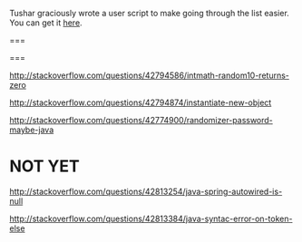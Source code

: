 Tushar graciously wrote a user script to make going through the list easier. You can get it [here](https://github.com/tusharjadhav219/Userscript-for-delete-candidates).

===

===

http://stackoverflow.com/questions/42794586/intmath-random10-returns-zero

http://stackoverflow.com/questions/42794874/instantiate-new-object

http://stackoverflow.com/questions/42774900/randomizer-password-maybe-java

NOT YET
=====

http://stackoverflow.com/questions/42813254/java-spring-autowired-is-null


http://stackoverflow.com/questions/42813384/java-syntac-error-on-token-else